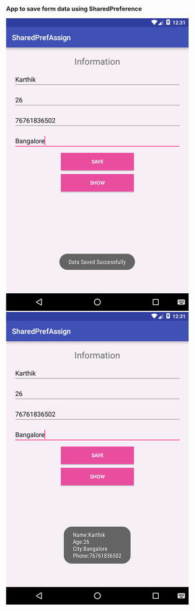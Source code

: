 ### App to save form data using SharedPreference

![alt tag](https://github.com/karthik-krishnaswamy17/Learn_Android_ACADGILD/blob/Assignment8.2/Assignment8.2_1.png)
![alt tag](https://github.com/karthik-krishnaswamy17/Learn_Android_ACADGILD/blob/Assignment8.2/Assignment8.2_2.png)
